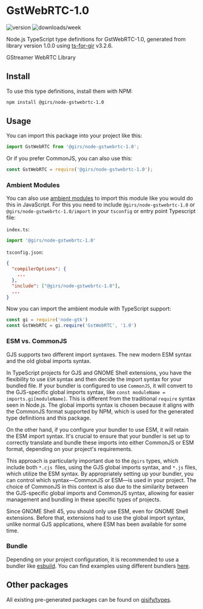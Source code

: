 
# GstWebRTC-1.0

![version](https://img.shields.io/npm/v/@girs/node-gstwebrtc-1.0)
![downloads/week](https://img.shields.io/npm/dw/@girs/node-gstwebrtc-1.0)


Node.js TypeScript type definitions for GstWebRTC-1.0, generated from library version 1.0.0 using [ts-for-gir](https://github.com/gjsify/ts-for-gir) v3.2.6.

GStreamer WebRTC Library

## Install

To use this type definitions, install them with NPM:
```bash
npm install @girs/node-gstwebrtc-1.0
```

## Usage

You can import this package into your project like this:
```ts
import GstWebRTC from '@girs/node-gstwebrtc-1.0';
```

Or if you prefer CommonJS, you can also use this:
```ts
const GstWebRTC = require('@girs/node-gstwebrtc-1.0');
```

### Ambient Modules

You can also use [ambient modules](https://github.com/gjsify/ts-for-gir/tree/main/packages/cli#ambient-modules) to import this module like you would do this in JavaScript.
For this you need to include `@girs/node-gstwebrtc-1.0` or `@girs/node-gstwebrtc-1.0/import` in your `tsconfig` or entry point Typescript file:

`index.ts`:
```ts
import '@girs/node-gstwebrtc-1.0'
```

`tsconfig.json`:
```json
{
  "compilerOptions": {
    ...
  },
  "include": ["@girs/node-gstwebrtc-1.0"],
  ...
}
```

Now you can import the ambient module with TypeScript support: 

```ts
const gi = require('node-gtk')
const GstWebRTC = gi.require('GstWebRTC', '1.0')
```



### ESM vs. CommonJS

GJS supports two different import syntaxes. The new modern ESM syntax and the old global imports syntax.

In TypeScript projects for GJS and GNOME Shell extensions, you have the flexibility to use `ESM` syntax and then decide the import syntax for your bundled file. If your bundler is configured to use `CommonJS`, it will convert to the GJS-specific global imports syntax, like `const moduleName = imports.gi[moduleName]`. This is different from the traditional `require` syntax seen in Node.js. The global imports syntax is chosen because it aligns with the CommonJS format supported by NPM, which is used for the generated type definitions and this package.

On the other hand, if you configure your bundler to use ESM, it will retain the ESM import syntax. It's crucial to ensure that your bundler is set up to correctly translate and bundle these imports into either CommonJS or ESM format, depending on your project's requirements.

This approach is particularly important due to the `@girs` types, which include both `*.cjs `files, using the GJS global imports syntax, and `*.js` files, which utilize the ESM syntax. By appropriately setting up your bundler, you can control which syntax—CommonJS or ESM—is used in your project. The choice of CommonJS in this context is also due to the similarity between the GJS-specific global imports and CommonJS syntax, allowing for easier management and bundling in these specific types of projects.

Since GNOME Shell 45, you should only use ESM, even for GNOME Shell extensions. Before that, extensions had to use the global import syntax, unlike normal GJS applications, where ESM has been available for some time.

### Bundle

Depending on your project configuration, it is recommended to use a bundler like [esbuild](https://esbuild.github.io/). You can find examples using different bundlers [here](https://github.com/gjsify/ts-for-gir/tree/main/examples).

## Other packages

All existing pre-generated packages can be found on [gjsify/types](https://github.com/gjsify/types).

